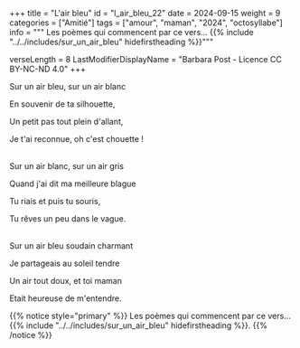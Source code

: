 +++
title = "L'air bleu"
id = "l_air_bleu_22"
date = 2024-09-15
weight = 9
categories = ["Amitié"]
tags = ["amour", "maman", "2024", "octosyllabe"]
info = """
Les poèmes qui commencent par ce vers...
{{% include "../../includes/sur_un_air_bleu" hidefirstheading %}}"""

verseLength = 8
LastModifierDisplayName = "Barbara Post - Licence CC BY-NC-ND 4.0"
+++

Sur un air bleu, sur un air blanc

En souvenir de ta silhouette,

Un petit pas tout plein d'allant,

Je t'ai reconnue, oh c'est chouette !

 \
Sur un air blanc, sur un air gris

Quand j'ai dit ma meilleure blague

Tu riais et puis tu souris,

Tu rêves un peu dans le vague.

 \
Sur un air bleu soudain charmant

Je partageais au soleil tendre

Un air tout doux, et toi maman

Etait heureuse de m'entendre.

{{% notice style="primary" %}}
Les poèmes qui commencent par ce vers...
{{% include "../../includes/sur_un_air_bleu" hidefirstheading %}}.
{{% /notice %}}
